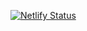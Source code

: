 [![Netlify Status](https://api.netlify.com/api/v1/badges/ff963314-0f1e-4e05-88e8-d0b32f3da28b/deploy-status)](https://app.netlify.com/sites/admirable-meringue-3b402f/deploys)

